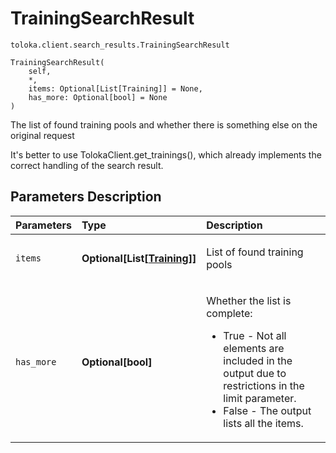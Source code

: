 # TrainingSearchResult
`toloka.client.search_results.TrainingSearchResult`

```
TrainingSearchResult(
    self,
    *,
    items: Optional[List[Training]] = None,
    has_more: Optional[bool] = None
)
```

The list of found training pools and whether there is something else on the original request


It's better to use TolokaClient.get_trainings(), which already implements the correct handling of the search result.

## Parameters Description

| Parameters | Type | Description |
| :----------| :----| :-----------|
`items`|**Optional\[List\[[Training](toloka.client.training.Training.md)\]\]**|<p>List of found training pools</p>
`has_more`|**Optional\[bool\]**|<p>Whether the list is complete:<ul><li>True - Not all elements are included in the output due to restrictions in the limit parameter.</li><li>False - The output lists all the items.</li></ul></p>
